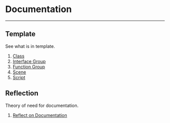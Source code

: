 # Documentation

---

## Template

See what is in template.

1. [Class](./Template/Class.md)
2. [Interface Group](./Template/Interface_Group.md)
3. [Function Group](./Template/Function_Group.md)
4. [Scene](./Template/Scene.md)
5. [Script](./Template/Script.md)

## Reflection

Theory of need for documentation.

1. [Reflect on Documentation](./Reflect_On_Documentation.md)

